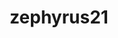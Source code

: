 ---
title: zephyrus21
github: https://github.com/zephyrus21
mode: dark
transition: 1s
score: 70.9
archetype:
- Little Bit of Everything
---